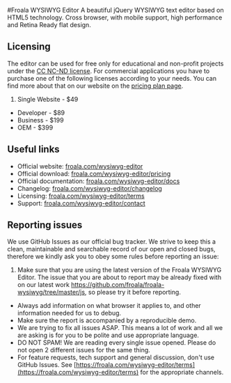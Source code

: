 #Froala WYSIWYG Editor
A beautiful jQuery WYSIWYG text editor based on HTML5 technology. Cross browser, with mobile support, high performance and Retina Ready flat design.

## Licensing

The editor can be used for free only for educational and non-profit projects under the [CC NC-ND license](http://creativecommons.org/licenses/by-nc-nd/4.0/). For commercial applications you have to purchase one of the following licenses according to your needs. You can find more about that on our website on the [pricing plan page](http://froala.com/wysiwyg-editor/download).

1. Single Website - $49
* Developer - $89
* Business - $199
* OEM - $399

## Useful links

* Official website:  [froala.com/wysiwyg-editor](https://froala.com/wysiwyg-editor)
* Official download: [froala.com/wysiwyg-editor/pricing](https://froala.com/wysiwyg-editor/pricing)
* Official documentation:  [froala.com/wysiwyg-editor/docs](https://froala.com/wysiwyg-editor/docs)
* Changelog:  [froala.com/wysiwyg-editor/changelog](https://froala.com/wysiwyg-editor/changelog)
* Licensing: [froala.com/wysiwyg-editor/terms](https://froala.com/wysiwyg-editor/terms)
* Support: [froala.com/wysiwyg-editor/contact](https://froala.com/wysiwyg-editor/contact)

## Reporting issues
We use GitHub Issues as our official bug tracker. We strive to keep this a clean, maintainable and searchable record of our open and closed bugs, therefore we kindly ask you to obey some rules before reporting an issue:

1. Make sure that you are using the latest version of the Froala WYSIWYG Editor. The issue that you are about to report may be already fixed with on our latest work https://github.com/froala/froala-wysiwyg/tree/master/js, so please try it before reporting.
* Always add information on what browser it applies to, and other information needed for us to debug.
* Make sure the report is accompanied by a reproducible demo.
* We are trying to fix all issues ASAP. This means a lot of work and all we are asking is for you to be polite and use appropriate language.
* DO NOT SPAM! We are reading every single issue opened. Please do not open 2 different issues for the same thing.
* For feature requests, tech support and general discussion, don't use GitHub Issues. See [https://froala.com/wysiwyg-editor/terms](https://froala.com/wysiwyg-editor/terms) for the appropriate channels.
